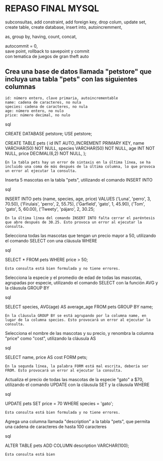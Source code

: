 # REPASO FINAL MYSQL

subconsultas, 
add constraint, 
add foreign key, 
drop colum, 
update set,  
create table, 
create database, 
insert into, 
autoincremment, 
<!-- union, 
intersect, 
except,  -->
as, 
group by, 
having, 
count, 
concat, 
<!-- variables locales y globales, 
lock y unclock tables,
set transactino, -->
autocommit = 0,  
save point, 
rollback to savepoint 
y commit  
con tematica de juegos de gran theft auto

## Crea una base de datos llamada "petstore" que incluya una tabla "pets" con las siguientes columnas

    id: número entero, clave primaria, autoincrementable
    name: cadena de caracteres, no nula
    species: cadena de caracteres, no nula
    age: número entero, no nulo
    price: número decimal, no nulo

sql

CREATE DATABASE petstore;
USE petstore;

CREATE TABLE pets (
    id INT AUTO_INCREMENT PRIMARY KEY,
    name VARCHAR(50) NOT NULL,
    species VARCHAR(50) NOT NULL,
    age INT NOT NULL,
    price DECIMAL(6,2) NOT NULL,
);

    En la tabla pets hay un error de sintaxis en la última línea, se ha incluido una coma de más después de la última columna, lo que provoca un error al ejecutar la consulta.

Inserta 5 mascotas en la tabla "pets", utilizando el comando INSERT INTO

sql

INSERT INTO pets (name, species, age, price)
VALUES
    ('Luna', 'perro', 3, 70.50),
    ('Firulais', 'perro', 2, 55.75),
    ('Garfield', 'gato', 1, 45.90),
    ('Tom', 'gato', 5, 60.00),
    ('Tweety', 'pájaro', 2, 30.25;

    En la última línea del comando INSERT INTO falta cerrar el paréntesis que abre después de 30.25. Esto provoca un error al ejecutar la consulta.

Selecciona todas las mascotas que tengan un precio mayor a 50, utilizando el comando SELECT con una cláusula WHERE

sql

SELECT * FROM pets
WHERE price > 50;

    Esta consulta está bien formulada y no tiene errores.

Selecciona la especie y el promedio de edad de todas las mascotas, agrupadas por especie, utilizando el comando SELECT con la función AVG y la cláusula GROUP BY

sql

SELECT species, AVG(age) AS average_age
FROM pets
GROUP BY name;

    En la cláusula GROUP BY se está agrupando por la columna name, en lugar de la columna species. Esto provocará un error al ejecutar la consulta.

Selecciona el nombre de las mascotas y su precio, y renombra la columna "price" como "cost", utilizando la cláusula AS

sql

SELECT name, price AS cost
FORM pets;

    En la segunda línea, la palabra FORM está mal escrita, debería ser FROM. Esto provocará un error al ejecutar la consulta.

Actualiza el precio de todas las mascotas de la especie "gato" a $70, utilizando el comando UPDATE con la cláusula SET y la cláusula WHERE

sql

UPDATE pets
SET price = 70
WHERE species = 'gato';

    Esta consulta está bien formulada y no tiene errores.

Agrega una columna llamada "description" a la tabla "pets", que permita una cadena de caracteres de hasta 100 caracteres

sql

ALTER TABLE pets
ADD COLUMN description VARCHAR(100);

    Esta consulta está bien